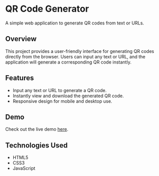 # QR Code Generator

A simple web application to generate QR codes from text or URLs.

## Overview

This project provides a user-friendly interface for generating QR codes directly from the browser. Users can input any text or URL, and the application will generate a corresponding QR code instantly.


## Features

- Input any text or URL to generate a QR code.
- Instantly view and download the generated QR code.
- Responsive design for mobile and desktop use.

## Demo

Check out the live demo [here](https://vaibhavupadhyayy.github.io/QR/).

## Technologies Used

- HTML5
- CSS3
- JavaScript
